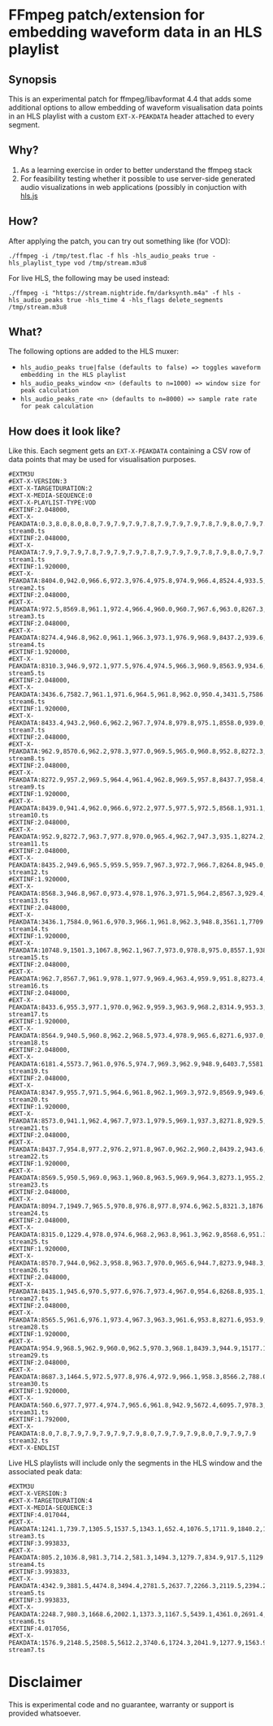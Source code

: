 # FFmpeg patch/extension for embedding waveform data in an HLS playlist

## Synopsis

This is an experimental patch for ffmpeg/libavformat 4.4 that adds some additional options to allow embedding of waveform visualisation data points in an HLS playlist with a custom `EXT-X-PEAKDATA` header attached to every segment.

## Why?

1) As a learning exercise in order to better understand the ffmpeg stack
2) For feasibility testing whether it possible to use server-side generated audio visualizations in web applications (possibly in conjuction with [hls.js](https://github.com/video-dev/hls.js/)

## How?

After applying the patch, you can try out something like (for VOD):

```
./ffmpeg -i /tmp/test.flac -f hls -hls_audio_peaks true -hls_playlist_type vod /tmp/stream.m3u8
```

For live HLS, the following may be used instead:

```
./ffmpeg -i "https://stream.nightride.fm/darksynth.m4a" -f hls -hls_audio_peaks true -hls_time 4 -hls_flags delete_segments /tmp/stream.m3u8
```

## What?

The following options are added to the HLS muxer:

- `hls_audio_peaks true|false (defaults to false) => toggles waveform embedding in the HLS playlist`
- `hls_audio_peaks_window <n> (defaults to n=1000) => window size for peak calculation`
- `hls_audio_peaks_rate <n> (defaults to n=8000) => sample rate rate for peak calculation`

## How does it look like?

Like this. Each segment gets an `EXT-X-PEAKDATA` containing a CSV row of data points that may be used for visualisation purposes.

```
#EXTM3U
#EXT-X-VERSION:3
#EXT-X-TARGETDURATION:2
#EXT-X-MEDIA-SEQUENCE:0
#EXT-X-PLAYLIST-TYPE:VOD
#EXTINF:2.048000,
#EXT-X-PEAKDATA:0.3,8.0,8.0,8.0,7.9,7.9,7.9,7.8,7.9,7.9,7.9,7.8,7.9,8.0,7.9,7.8,7.8
stream0.ts
#EXTINF:2.048000,
#EXT-X-PEAKDATA:7.9,7.9,7.9,7.8,7.9,7.9,7.9,7.8,7.9,7.9,7.9,7.8,7.9,8.0,7.9,7.8,7.6
stream1.ts
#EXTINF:1.920000,
#EXT-X-PEAKDATA:8404.0,942.0,966.6,972.3,976.4,975.8,974.9,966.4,8524.4,933.5,964.6,972.5,975.5,979.8,973.5,904.7
stream2.ts
#EXTINF:2.048000,
#EXT-X-PEAKDATA:972.5,8569.8,961.1,972.4,966.4,960.0,960.7,967.6,963.0,8267.3,955.2,972.8,964.9,961.3,962.3,965.4,987.1
stream3.ts
#EXTINF:2.048000,
#EXT-X-PEAKDATA:8274.4,946.8,962.0,961.1,966.3,973.1,976.9,968.9,8437.2,939.6,962.1,18010.5,18010.4,10884.0,5524.6,1636.1,951.0
stream4.ts
#EXTINF:1.920000,
#EXT-X-PEAKDATA:8310.3,946.9,972.1,977.5,976.4,974.5,966.3,960.9,8563.9,934.6,972.4,966.4,975.5,977.6,966.7,875.9
stream5.ts
#EXTINF:2.048000,
#EXT-X-PEAKDATA:3436.6,7582.7,961.1,971.6,964.5,961.8,962.0,950.4,3431.5,7586.0,975.6,971.4,962.9,960.0,962.0,964.3,982.2
stream6.ts
#EXTINF:1.920000,
#EXT-X-PEAKDATA:8433.4,943.2,960.6,962.2,967.7,974.8,979.8,975.1,8558.0,939.0,961.8,961.9,967.7,974.6,975.7,957.7
stream7.ts
#EXTINF:2.048000,
#EXT-X-PEAKDATA:962.9,8570.6,962.2,978.3,977.0,969.5,965.0,960.8,952.8,8272.3,942.4,976.3,975.4,971.0,963.0,959.7,931.4
stream8.ts
#EXTINF:2.048000,
#EXT-X-PEAKDATA:8272.9,957.2,969.5,964.4,961.4,962.8,969.5,957.8,8437.7,958.4,19593.1,1286.6,15814.7,19222.6,13158.9,7118.0,1364.5
stream9.ts
#EXTINF:1.920000,
#EXT-X-PEAKDATA:8439.0,941.4,962.0,966.6,972.2,977.5,977.5,972.5,8568.1,931.1,961.4,966.4,973.2,976.9,978.4,916.3
stream10.ts
#EXTINF:2.048000,
#EXT-X-PEAKDATA:952.9,8272.7,963.7,977.8,970.0,965.4,962.7,947.3,935.1,8274.2,979.1,975.3,970.4,963.0,961.9,963.4,965.3
stream11.ts
#EXTINF:2.048000,
#EXT-X-PEAKDATA:8435.2,949.6,965.5,959.5,959.7,967.3,972.7,966.7,8264.8,945.0,965.0,961.3,961.2,967.2,973.7,974.5,984.3
stream12.ts
#EXTINF:1.920000,
#EXT-X-PEAKDATA:8568.3,946.8,967.0,973.4,978.1,976.3,971.5,964.2,8567.3,929.4,965.7,973.5,977.5,977.6,967.9,875.4
stream13.ts
#EXTINF:2.048000,
#EXT-X-PEAKDATA:3436.1,7584.0,961.6,970.3,966.1,961.8,962.3,948.8,3561.1,7709.5,4372.4,19125.9,13811.6,7000.0,21610.4,15011.1,11322.4
stream14.ts
#EXTINF:1.920000,
#EXT-X-PEAKDATA:10748.9,1501.3,1067.8,962.1,967.7,973.0,978.8,975.0,8557.1,938.4,959.2,961.2,966.5,975.1,977.4,958.1
stream15.ts
#EXTINF:2.048000,
#EXT-X-PEAKDATA:962.7,8567.7,961.9,978.1,977.9,969.4,963.4,959.9,951.8,8273.4,942.2,978.5,975.0,973.6,968.9,961.3,902.6
stream16.ts
#EXTINF:2.048000,
#EXT-X-PEAKDATA:8433.6,955.3,977.1,970.0,962.9,959.3,963.9,968.2,8314.9,953.3,974.1,970.6,964.3,960.0,963.4,966.7,1024.5
stream17.ts
#EXTINF:1.920000,
#EXT-X-PEAKDATA:8564.9,940.5,960.8,962.2,968.5,973.4,978.9,965.6,8271.6,937.0,961.0,962.9,966.8,975.6,965.4,911.7
stream18.ts
#EXTINF:2.048000,
#EXT-X-PEAKDATA:6181.4,5573.7,961.0,976.5,974.7,969.3,962.9,948.9,6403.7,5581.2,22381.8,12675.9,11948.0,19579.8,11766.4,6978.4,2094.7
stream19.ts
#EXTINF:2.048000,
#EXT-X-PEAKDATA:8347.9,955.7,971.5,964.6,961.8,962.1,969.3,972.9,8569.9,949.6,969.8,964.4,961.9,964.0,969.8,976.4,1007.8
stream20.ts
#EXTINF:1.920000,
#EXT-X-PEAKDATA:8573.0,941.1,962.4,967.7,973.1,979.5,969.1,937.3,8271.8,929.5,962.1,964.9,974.1,976.4,969.3,879.5
stream21.ts
#EXTINF:2.048000,
#EXT-X-PEAKDATA:8437.7,954.8,977.2,976.2,971.8,967.0,962.2,960.2,8439.2,943.6,976.4,978.5,973.9,970.1,962.6,960.0,969.1
stream22.ts
#EXTINF:1.920000,
#EXT-X-PEAKDATA:8569.5,950.5,969.0,963.1,960.8,963.5,969.9,964.3,8273.1,955.2,970.0,962.4,960.6,963.8,961.5,986.6
stream23.ts
#EXTINF:2.048000,
#EXT-X-PEAKDATA:8094.7,1949.7,965.5,970.8,976.8,977.8,974.6,962.5,8321.3,1876.2,21016.6,17078.0,7220.4,21132.3,12319.6,8219.3,5204.1
stream24.ts
#EXTINF:2.048000,
#EXT-X-PEAKDATA:8315.0,1229.4,978.0,974.6,968.2,963.8,961.3,962.9,8568.6,951.3,978.5,974.6,969.0,963.0,961.7,964.5,1009.7
stream25.ts
#EXTINF:1.920000,
#EXT-X-PEAKDATA:8570.7,944.0,962.3,958.8,963.7,970.0,965.6,944.7,8273.9,948.3,963.2,960.4,962.6,969.1,964.8,948.2
stream26.ts
#EXTINF:2.048000,
#EXT-X-PEAKDATA:8435.1,945.6,970.5,977.6,976.7,973.4,967.0,954.6,8268.8,935.1,970.5,974.9,979.0,962.8,971.6,964.9,919.2
stream27.ts
#EXTINF:2.048000,
#EXT-X-PEAKDATA:8565.5,961.6,976.1,973.4,967.3,963.3,961.6,953.8,8271.6,953.9,979.4,974.5,969.0,962.1,958.6,931.2,13293.4
stream28.ts
#EXTINF:1.920000,
#EXT-X-PEAKDATA:954.9,968.5,962.9,960.0,962.5,970.3,968.1,8439.3,944.9,15177.1,9791.9,14298.9,17709.9,14386.0,8126.0,6895.2
stream29.ts
#EXTINF:2.048000,
#EXT-X-PEAKDATA:8687.3,1464.5,972.5,977.8,976.4,972.9,966.1,958.3,8566.2,788.0,8.5,8.0,7.9,7.9,7.8,7.9,8.0
stream30.ts
#EXTINF:1.920000,
#EXT-X-PEAKDATA:560.6,977.7,977.4,974.7,965.6,961.8,942.9,5672.4,6095.7,978.3,977.7,972.5,965.9,961.9,508.3,7.9
stream31.ts
#EXTINF:1.792000,
#EXT-X-PEAKDATA:8.0,7.8,7.9,7.9,7.9,7.9,7.9,8.0,7.9,7.9,7.9,8.0,7.9,7.9,7.9
stream32.ts
#EXT-X-ENDLIST
```

Live HLS playlists will include only the segments in the HLS window and the associated peak data:

```
#EXTM3U
#EXT-X-VERSION:3
#EXT-X-TARGETDURATION:4
#EXT-X-MEDIA-SEQUENCE:3
#EXTINF:4.017044,
#EXT-X-PEAKDATA:1241.1,739.7,1305.5,1537.5,1343.1,652.4,1076.5,1711.9,1840.2,1233.5,702.3,797.6,1265.7,665.4,974.6,766.8,608.8,616.9,1441.6,1264.3,847.7,1006.6,1537.5,1662.4,804.8,1034.0,1540.8,1671.8,1536.2,745.9,991.3,1154.5,1286.4
stream3.ts
#EXTINF:3.993833,
#EXT-X-PEAKDATA:805.2,1036.8,981.3,714.2,581.3,1494.3,1279.7,834.9,917.5,1129.0,1347.3,650.7,922.9,1347.5,1652.6,1646.7,628.2,1006.3,1506.9,935.9,1096.3,1073.0,797.5,622.7,1209.5,1240.3,857.2,947.4,2366.0,2382.5,1506.8,2204.9
stream4.ts
#EXTINF:3.993833,
#EXT-X-PEAKDATA:4342.9,3881.5,4474.8,3494.4,2781.5,2637.7,2266.3,2119.5,2394.2,5040.3,3977.6,2262.5,2166.2,1807.3,915.0,2036.2,2120.2,1766.1,2812.1,5446.8,3512.0,2656.3,1695.5,1256.4,1676.7,1987.7,1215.4,2535.0,4435.8,5056.6,2255.4,1486.6
stream5.ts
#EXTINF:3.993833,
#EXT-X-PEAKDATA:2248.7,980.3,1668.6,2002.1,1373.3,1167.5,5439.1,4361.0,2691.4,2145.5,1335.6,1097.0,2252.8,1647.2,2132.7,3668.4,5340.9,2753.3,1515.4,2135.1,1174.1,1678.2,2328.2,1876.6,1441.9,4960.8,4481.8,2849.8,1898.1,1139.0,883.8,2064.6
stream6.ts
#EXTINF:4.017056,
#EXT-X-PEAKDATA:1576.9,2148.5,2508.5,5612.2,3740.6,1724.3,2041.9,1277.9,1563.9,2687.1,2914.5,1736.0,4236.2,5620.4,4809.0,5701.6,4805.3,2625.1,3428.7,2653.4,2520.2,2354.6,5226.9,4230.1,2006.5,1923.4,1504.5,837.5,2216.6,2283.4,1549.9,3397.0,5884.5
stream7.ts
```

# Disclaimer

This is experimental code and no guarantee, warranty or support is provided whatsoever.
